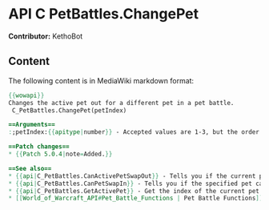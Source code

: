 # API C PetBattles.ChangePet

**Contributor:** KethoBot

## Content

The following content is in MediaWiki markdown format:

```mediawiki
{{wowapi}}
Changes the active pet out for a different pet in a pet battle.
 C_PetBattles.ChangePet(petIndex)

==Arguments==
:;petIndex:{{apitype|number}} - Accepted values are 1-3, but the order is based off of the initial order. Which pet is currently active is irrelevant to the index, if it was your 3rd pet when you entered battle, it will always be 3 on the index.

==Patch changes==
* {{Patch 5.0.4|note=Added.}}

==See also==
* {{api|C_PetBattles.CanActivePetSwapOut}} - Tells you if the current pet can be swapped out
* {{api|C_PetBattles.CanPetSwapIn}} - Tells you if the specified pet can swapped in
* {{api|C_PetBattles.GetActivePet}} - Get the index of the current pet
* [[World_of_Warcraft_API#Pet_Battle_Functions | Pet Battle Functions]]
```